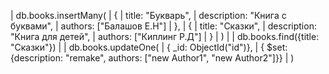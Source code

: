 |  db.books.insertMany(
|    {
|      title: "Букварь",
|      description: "Книга с буквами",
|      authors: ["Балашов Е.Н"]
|    },
|    {
|      title: "Сказки",
|      description: "Книга для детей",
|       authors: ["Киплинг Р.Д"]
|    }
|  )
|
|  db.books.find({title: "Сказки"})
|
|  db.books.updateOne(
|    { _id: ObjectId("id")},
|    { $set: {description: "remake", authors: ["new Author1", "new Author2"]}}
|  )
